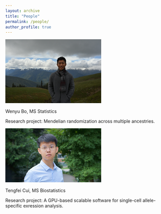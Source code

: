 ```yaml
---
layout: archive
title: "People"
permalink: /people/
author_profile: true
---
```


<img src="/images/WenyuBo_photo.jpg" alt="Wenyu" width="300"/>

Wenyu Bo, MS Statistics

Research project: Mendelian randomization across multiple ancestries.

<img src="/images/TengfeiCui_photo.jpg" alt="Tengfei" width="300"/>


Tengfei Cui, MS Biostatistics

Research project: A GPU-based scalable software for single-cell allele-specific exression analysis.
